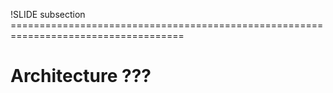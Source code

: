 !SLIDE subsection ====================================================================================

# Architecture ???

